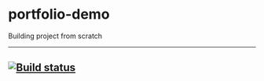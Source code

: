 # portfolio-demo
Building project from scratch

---
[![Build status](https://github.com/OleksandrLysenko93/portfolio-demo/workflows/Build/badge.svg)](https://github.com/OleksandrLysenko93/portfolio-demo/actions)
---
